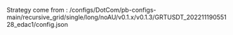 Strategy come from : /configs/DotCom/pb-configs-main/recursive_grid/single/long/noAU/v0.1.x/v0.1.3/GRTUSDT_20221119055128_edac1/config.json